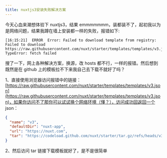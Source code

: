 ```yaml
---
title: nuxtjs3安装失败解决方案
---
```



今天心血来潮想体验下 nuxtjs3，结果 emmmmmmm，装都装不了，起初我以为是网络问题，结果我蹲在墙上安装都一样的失败，报错如下:

```shell
[16:15:21]  ERROR  Error: Failed to download template from registry: Failed to download https://raw.githubusercontent.com/nuxt/starter/templates/templates/v3.json: TypeError: fetch failed
```

搜了一下，网上各种解决方案，换源，改 hosts 都不行，一样的报错。然后想到既然是在 github 上的模板拉不下来我自己去下载不就好了吗？

1、直接使用浏览器访问报错中的链接：[https://raw.githubusercontent.com/nuxt/starter/templates/templates/v3.json](https://raw.githubusercontent.com/nuxt/starter/templates/templates/v3.json)，如果你访问不了那你可以试试换个网络环境（懂？），访问成功回返回一个 json：

```json
{
  "name": "v3",
  "defaultDir": "nuxt-app",
  "url": "https://nuxt.com",
  "tar": "https://codeload.github.com/nuxt/starter/tar.gz/refs/heads/v3"
}
```

2、然后访问 tar 链接下载模板就好了，是不是很简单

